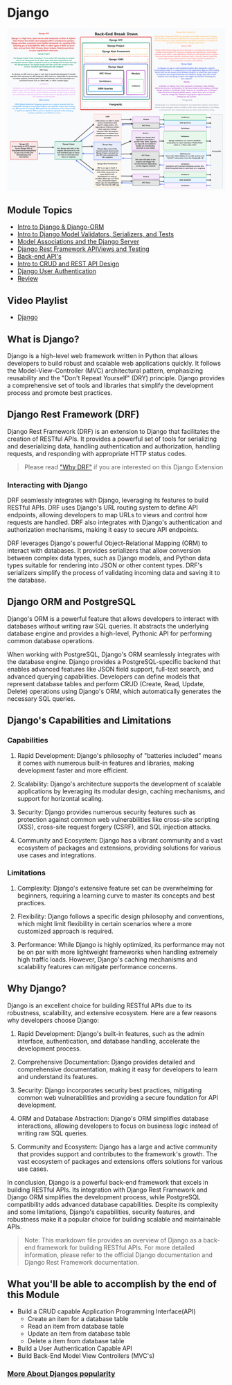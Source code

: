# Django

![Alt Text](./Resources/Django.png)

## Module Topics

- [Intro to Django & Django-ORM](./1-intro-to-django-orm/README.md)
- [Intro to Django Model Validators, Serializers, and Tests](./2-validators-and-serializers/README.md)
- [Model Associations and the Django Server](./3-associations-and-django-server/README.md)
- [Django Rest Framework APIViews and Testing](./4-api-views-and-testing/README.md)
- [Back-end API's](./5-back-end-apis/README.md)
- [Intro to CRUD and REST API Design](./6-create-read-update-delete/README.md)
- [Django User Authentication](./7-user-authentication/README.md)
- [Review](./8-review/README.md)

## Video Playlist

- [Django](https://www.youtube.com/playlist?list=PLu0CiQ7bzwET1lV7voeSNX7PZ0MySmH1u)

## What is Django?

Django is a high-level web framework written in Python that allows developers to build robust and scalable web applications quickly. It follows the Model-View-Controller (MVC) architectural pattern, emphasizing reusability and the "Don't Repeat Yourself" (DRY) principle. Django provides a comprehensive set of tools and libraries that simplify the development process and promote best practices.

## Django Rest Framework (DRF)

Django Rest Framework (DRF) is an extension to Django that facilitates the creation of RESTful APIs. It provides a powerful set of tools for serializing and deserializing data, handling authentication and authorization, handling requests, and responding with appropriate HTTP status codes.

> Please read ["Why DRF"](./Resources/Why_DRF.md) if you are interested on this Django Extension

### Interacting with Django

DRF seamlessly integrates with Django, leveraging its features to build RESTful APIs. DRF uses Django's URL routing system to define API endpoints, allowing developers to map URLs to views and control how requests are handled. DRF also integrates with Django's authentication and authorization mechanisms, making it easy to secure API endpoints.

DRF leverages Django's powerful Object-Relational Mapping (ORM) to interact with databases. It provides serializers that allow conversion between complex data types, such as Django models, and Python data types suitable for rendering into JSON or other content types. DRF's serializers simplify the process of validating incoming data and saving it to the database.

## Django ORM and PostgreSQL

Django's ORM is a powerful feature that allows developers to interact with databases without writing raw SQL queries. It abstracts the underlying database engine and provides a high-level, Pythonic API for performing common database operations.

When working with PostgreSQL, Django's ORM seamlessly integrates with the database engine. Django provides a PostgreSQL-specific backend that enables advanced features like JSON field support, full-text search, and advanced querying capabilities. Developers can define models that represent database tables and perform CRUD (Create, Read, Update, Delete) operations using Django's ORM, which automatically generates the necessary SQL queries.

## Django's Capabilities and Limitations

### Capabilities

1. Rapid Development: Django's philosophy of "batteries included" means it comes with numerous built-in features and libraries, making development faster and more efficient.

2. Scalability: Django's architecture supports the development of scalable applications by leveraging its modular design, caching mechanisms, and support for horizontal scaling.

3. Security: Django provides numerous security features such as protection against common web vulnerabilities like cross-site scripting (XSS), cross-site request forgery (CSRF), and SQL injection attacks.

4. Community and Ecosystem: Django has a vibrant community and a vast ecosystem of packages and extensions, providing solutions for various use cases and integrations.

### Limitations

1. Complexity: Django's extensive feature set can be overwhelming for beginners, requiring a learning curve to master its concepts and best practices.

2. Flexibility: Django follows a specific design philosophy and conventions, which might limit flexibility in certain scenarios where a more customized approach is required.

3. Performance: While Django is highly optimized, its performance may not be on par with more lightweight frameworks when handling extremely high traffic loads. However, Django's caching mechanisms and scalability features can mitigate performance concerns.

## Why Django?

Django is an excellent choice for building RESTful APIs due to its robustness, scalability, and extensive ecosystem. Here are a few reasons why developers choose Django:

1. Rapid Development: Django's built-in features, such as the admin interface, authentication, and database handling, accelerate the development process.

2. Comprehensive Documentation: Django provides detailed and comprehensive documentation, making it easy for developers to learn and understand its features.

3. Security: Django incorporates security best practices, mitigating common web vulnerabilities and providing a secure foundation for API development.

4. ORM and Database Abstraction: Django's ORM simplifies database interactions, allowing developers to focus on business logic instead of writing raw SQL queries.

5. Community and Ecosystem: Django has a large and active community that provides support and contributes to the framework's growth. The vast ecosystem of packages and extensions offers solutions for various use cases.

In conclusion, Django is a powerful back-end framework that excels in building RESTful APIs. Its integration with Django Rest Framework and Django ORM simplifies the development process, while PostgreSQL compatibility adds advanced database capabilities. Despite its complexity and some limitations, Django's capabilities, security features, and robustness make it a popular choice for building scalable and maintainable APIs.

> Note: This markdown file provides an overview of Django as a back-end framework for building RESTful APIs. For more detailed information, please refer to the official Django documentation and Django Rest Framework documentation.

## What you'll be able to accomplish by the end of this Module

- Build a CRUD capable Application Programming Interface(API)
  - Create an item for a database table
  - Read an item from database table
  - Update an item from database table
  - Delete a item from database table
- Build a User Authentication Capable API
- Build Back-End Model View Controllers (MVC's)

### [**More About Djangos popularity**](https://lp.jetbrains.com/django-developer-survey-2021-486/)
